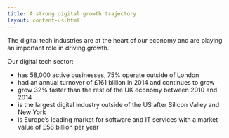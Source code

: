 ```yaml
---
title: A strong digital growth trajectory
layout: content-us.html
---
```


The digital tech industries are at the heart of our economy and are playing an important role in driving growth.

Our digital tech sector:

- has 58,000 active businesses, 75% operate outside of London
- had an annual turnover of £161 billion in 2014 and continues to grow
- grew 32% faster than the rest of the UK economy between 2010 and 2014
- is the largest digital industry outside of the US after Silicon Valley and New York 
- is Europe’s leading market for software and IT services with a market value of £58 billion per year
